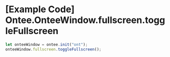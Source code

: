 # [Example Code] Ontee.OnteeWindow.fullscreen.toggleFullscreen

```ts
let onteeWindow = ontee.init("ont");
onteeWindow.fullscreen.toggleFullscreen();
```
